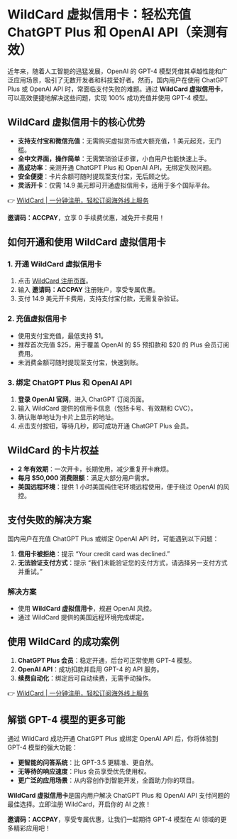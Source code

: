 # WildCard 虚拟信用卡：轻松充值 ChatGPT Plus 和 OpenAI API（亲测有效）

近年来，随着人工智能的迅猛发展，OpenAI 的 GPT-4 模型凭借其卓越性能和广泛应用场景，吸引了无数开发者和科技爱好者。然而，国内用户在使用 ChatGPT Plus 或 OpenAI API 时，常面临支付失败的难题。通过 **WildCard 虚拟信用卡**，可以高效便捷地解决这些问题，实现 100% 成功充值并使用 GPT-4 模型。

## WildCard 虚拟信用卡的核心优势

- **支持支付宝和微信充值**：无需购买虚拟货币或大额充值，1 美元起充，无门槛。
- **全中文界面，操作简单**：无需繁琐验证步骤，小白用户也能快速上手。
- **高成功率**：亲测开通 ChatGPT Plus 和 OpenAI API，无绑定失败问题。
- **安全便捷**：卡片余额可随时提现至支付宝，无后顾之忧。
- **灵活开卡**：仅需 14.9 美元即可开通虚拟信用卡，适用于多个国际平台。

👉 [WildCard | 一分钟注册，轻松订阅海外线上服务](https://bit.ly/bewildcard)

**邀请码：ACCPAY**，立享 0 手续费优惠，减免开卡费用！

## 如何开通和使用 WildCard 虚拟信用卡

### 1. 开通 WildCard 虚拟信用卡

1. 点击 [WildCard 注册页面](https://bit.ly/bewildcard)。
2. 输入 **邀请码：ACCPAY** 注册账户，享受专属优惠。
3. 支付 14.9 美元开卡费用，支持支付宝付款，无需复杂验证。

### 2. 充值虚拟信用卡

- 使用支付宝充值，最低支持 $1。
- 推荐首次充值 $25，用于覆盖 OpenAI 的 $5 预扣款和 $20 的 Plus 会员订阅费用。
- 未消费金额可随时提现至支付宝，快速到账。

### 3. 绑定 ChatGPT Plus 和 OpenAI API

1. **登录 OpenAI 官网**，进入 ChatGPT 订阅页面。
2. 输入 WildCard 提供的信用卡信息（包括卡号、有效期和 CVC）。
3. 确认账单地址为卡片上显示的地址。
4. 点击支付按钮，等待几秒，即可成功开通 ChatGPT Plus 会员。

## WildCard 的卡片权益

- **2 年有效期**：一次开卡，长期使用，减少重复开卡麻烦。
- **每月 $50,000 消费限额**：满足大部分用户需求。
- **美国远程环境**：提供 1 小时美国纯住宅环境远程使用，便于绕过 OpenAI 的风控。

## 支付失败的解决方案

国内用户在充值 ChatGPT Plus 或绑定 OpenAI API 时，可能遇到以下问题：

1. **信用卡被拒绝**：提示 “Your credit card was declined.”
2. **无法验证支付方式**：提示 “我们未能验证您的支付方式，请选择另一支付方式并重试。”

### 解决方案

- 使用 **WildCard 虚拟信用卡**，规避 OpenAI 风控。
- 通过 WildCard 提供的美国远程环境完成绑定。

## 使用 WildCard 的成功案例

1. **ChatGPT Plus 会员**：稳定开通，后台可正常使用 GPT-4 模型。
2. **OpenAI API**：成功扣款并启用 GPT-4 的 API 服务。
3. **续费自动化**：绑定后可自动续费，无需手动操作。

👉 [WildCard | 一分钟注册，轻松订阅海外线上服务](https://bit.ly/bewildcard)

## 解锁 GPT-4 模型的更多可能

通过 WildCard 成功开通 ChatGPT Plus 或绑定 OpenAI API 后，你将体验到 GPT-4 模型的强大功能：

- **更智能的问答系统**：比 GPT-3.5 更精准、更自然。
- **无等待的响应速度**：Plus 会员享受优先使用权。
- **更广泛的应用场景**：从内容创作到智能开发，全面助力你的项目。

**WildCard 虚拟信用卡**是国内用户解决 ChatGPT Plus 和 OpenAI API 支付问题的最佳选择。立即注册 WildCard，开启你的 AI 之旅！

**邀请码：ACCPAY**，享受专属优惠，让我们一起期待 GPT-4 模型在 AI 领域的更多精彩应用吧！
